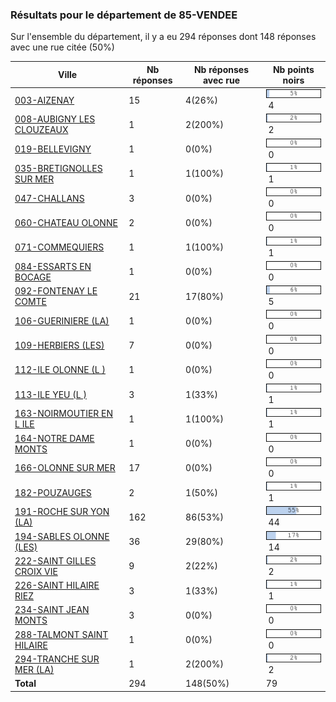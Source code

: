 ### Résultats pour le département de 85-VENDEE

Sur l'ensemble du département, il y a eu 294 réponses dont 148 réponses avec une rue citée (50%)

| Ville | Nb réponses | Nb réponses avec rue | Nb points noirs |
|-------------|-------------|----------------------|-----------------|
|<a href='003-AIZENAY.md'>003-AIZENAY</a>|15|4(26%)|<img src="../../img/bar_5.gif" />&nbsp;4|
|<a href='008-AUBIGNY LES CLOUZEAUX.md'>008-AUBIGNY LES CLOUZEAUX</a>|1|2(200%)|<img src="../../img/bar_2.gif" />&nbsp;2|
|<a href='019-BELLEVIGNY.md'>019-BELLEVIGNY</a>|1|0(0%)|<img src="../../img/bar_0.gif" />&nbsp;0|
|<a href='035-BRETIGNOLLES SUR MER.md'>035-BRETIGNOLLES SUR MER</a>|1|1(100%)|<img src="../../img/bar_1.gif" />&nbsp;1|
|<a href='047-CHALLANS.md'>047-CHALLANS</a>|3|0(0%)|<img src="../../img/bar_0.gif" />&nbsp;0|
|<a href='060-CHATEAU OLONNE.md'>060-CHATEAU OLONNE</a>|2|0(0%)|<img src="../../img/bar_0.gif" />&nbsp;0|
|<a href='071-COMMEQUIERS.md'>071-COMMEQUIERS</a>|1|1(100%)|<img src="../../img/bar_1.gif" />&nbsp;1|
|<a href='084-ESSARTS EN BOCAGE.md'>084-ESSARTS EN BOCAGE</a>|1|0(0%)|<img src="../../img/bar_0.gif" />&nbsp;0|
|<a href='092-FONTENAY LE COMTE.md'>092-FONTENAY LE COMTE</a>|21|17(80%)|<img src="../../img/bar_6.gif" />&nbsp;5|
|<a href='106-GUERINIERE (LA).md'>106-GUERINIERE (LA)</a>|1|0(0%)|<img src="../../img/bar_0.gif" />&nbsp;0|
|<a href='109-HERBIERS (LES).md'>109-HERBIERS (LES)</a>|7|0(0%)|<img src="../../img/bar_0.gif" />&nbsp;0|
|<a href='112-ILE OLONNE (L ).md'>112-ILE OLONNE (L )</a>|1|0(0%)|<img src="../../img/bar_0.gif" />&nbsp;0|
|<a href='113-ILE YEU (L ).md'>113-ILE YEU (L )</a>|3|1(33%)|<img src="../../img/bar_1.gif" />&nbsp;1|
|<a href='163-NOIRMOUTIER EN L ILE.md'>163-NOIRMOUTIER EN L ILE</a>|1|1(100%)|<img src="../../img/bar_1.gif" />&nbsp;1|
|<a href='164-NOTRE DAME MONTS.md'>164-NOTRE DAME MONTS</a>|1|0(0%)|<img src="../../img/bar_0.gif" />&nbsp;0|
|<a href='166-OLONNE SUR MER.md'>166-OLONNE SUR MER</a>|17|0(0%)|<img src="../../img/bar_0.gif" />&nbsp;0|
|<a href='182-POUZAUGES.md'>182-POUZAUGES</a>|2|1(50%)|<img src="../../img/bar_1.gif" />&nbsp;1|
|<a href='191-ROCHE SUR YON (LA).md'>191-ROCHE SUR YON (LA)</a>|162|86(53%)|<img src="../../img/bar_55.gif" />&nbsp;44|
|<a href='194-SABLES OLONNE (LES).md'>194-SABLES OLONNE (LES)</a>|36|29(80%)|<img src="../../img/bar_17.gif" />&nbsp;14|
|<a href='222-SAINT GILLES CROIX VIE.md'>222-SAINT GILLES CROIX VIE</a>|9|2(22%)|<img src="../../img/bar_2.gif" />&nbsp;2|
|<a href='226-SAINT HILAIRE RIEZ.md'>226-SAINT HILAIRE RIEZ</a>|3|1(33%)|<img src="../../img/bar_1.gif" />&nbsp;1|
|<a href='234-SAINT JEAN MONTS.md'>234-SAINT JEAN MONTS</a>|3|0(0%)|<img src="../../img/bar_0.gif" />&nbsp;0|
|<a href='288-TALMONT SAINT HILAIRE.md'>288-TALMONT SAINT HILAIRE</a>|1|0(0%)|<img src="../../img/bar_0.gif" />&nbsp;0|
|<a href='294-TRANCHE SUR MER (LA).md'>294-TRANCHE SUR MER (LA)</a>|1|2(200%)|<img src="../../img/bar_2.gif" />&nbsp;2|
| **Total** |294|148(50%)|79|
